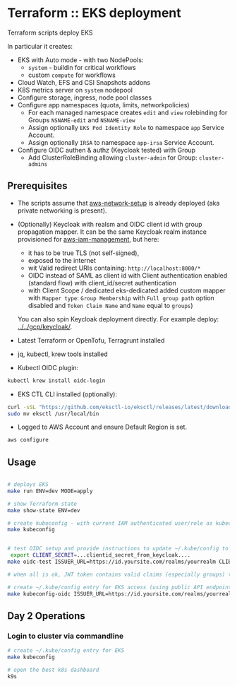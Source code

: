 # Terraform :: EKS  deployment

Terraform scripts deploy EKS

In particular it creates:

- EKS with Auto mode - with two NodePools:
  - `system` - buildin for critical workflows
  - custom `compute` for workflows
- Cloud Watch, EFS and CSI Snapshots addons
- K8S metrics server on `system` nodepool
- Configure storage, ingress, node pool classes
- Configure app namespaces (quota, limits, networkpolicies)
  - For each managed namespace creates `edit` and `view` rolebinding for Groups `NSNAME-edit` and `NSNAME-view`
  - Assign optionally `EKS Pod Identity Role` to namespace `app` Service Account.
  - Assign optionally `IRSA` to namespace `app-irsa` Service Account.
- Configure OIDC authen & authz (Keycloak tested) with Group
  - Add ClusterRoleBinding allowing `cluster-admin` for Group: `cluster-admins`

## Prerequisites

- The scripts assume that [aws-network-setup](../aws-network-setup) is already deployed (aka private networking is present).

- (Optionally) Keycloak with realsm and OIDC client id with group propagation mapper. It can be the same Keycloak realm instance provisioned for [aws-iam-management](../aws-iam-management#), but here:

  - it has to be true TLS (not self-signed),
  - exposed to the internet
  - wit Valid redirect URIs containing: `http://localhost:8000/*`
  - OIDC instead of SAML as client id with Client authentication enabled (standard flow) with client_id/secret authentication
  - with Client Scope / dedicated eks-dedicated added custom mapper with `Mapper type`: `Group Membership` with `Full group path` option disabled and `Token Claim Name` and `Name` equal to `groups`)

  You can also spin Keycloak deployment directly. For example deploy: [../../gcp/keycloak/](../../gcp/keycloak/).

- Latest Terraform or OpenTofu, Terragrunt installed

- jq, kubectl, krew tools installed

- Kubectl OIDC plugin:

```bash
kubectl krew install oidc-login
```

- EKS CTL CLI installed (optionally):

```bash
curl -sSL "https://github.com/eksctl-io/eksctl/releases/latest/download/eksctl_Linux_amd64.tar.gz" | tar -zx -o eksctl
sudo mv eksctl /usr/local/bin
```

- Logged to AWS Account and ensure Default Region is set.

```bash
aws configure
```

## Usage

```bash

# deploys EKS
make run ENV=dev MODE=apply

# show Terraform state
make show-state ENV=dev

# create kubeconfig - with current IAM authenticated user/role as kubectl user
make kubeconfig


# test OIDC setup and provide instructions to update ~/.kube/config to use it
 export CLIENT_SECRET=...clientid_secret_from_keycloak....
make oidc-test ISSUER_URL=https://id.yoursite.com/realms/yourrealm CLIENT_ID=eks

# when all is ok, JWT token contains valid claims (especially groups) then

# create ~/.kube/config entry for EKS access (using public API endpoint) with user authentication via OIDC
make kubeconfig-oidc ISSUER_URL=https://id.yoursite.com/realms/yourrealm CLIENT_ID=eks
```

## Day 2 Operations

### Login to cluster via commandline

```bash
# create ~/.kube/config entry for EKS
make kubeconfig

# open the best k8s dashboard
k9s
```
